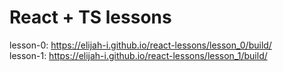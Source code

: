 # React + TS lessons

lesson-0: https://elijah-i.github.io/react-lessons/lesson_0/build/<br/>
lesson-1: https://elijah-i.github.io/react-lessons/lesson_1/build/
